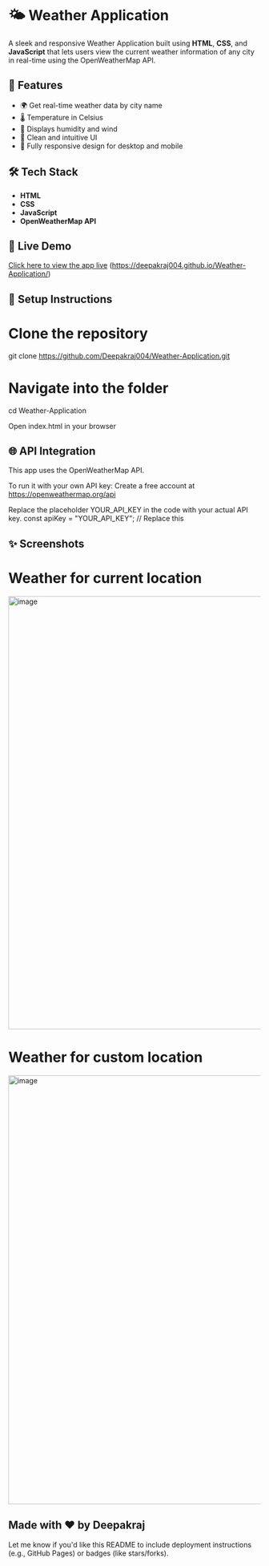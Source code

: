 # 🌤️ Weather Application

A sleek and responsive Weather Application built using **HTML**, **CSS**, and **JavaScript** that lets users view the current weather information of any city in real-time using the OpenWeatherMap API.

## 🚀 Features

- 🌍 Get real-time weather data by city name
- 🌡️ Temperature in Celsius
- 💨 Displays humidity and wind
- 🌈 Clean and intuitive UI
- 📱 Fully responsive design for desktop and mobile

## 🛠️ Tech Stack

- **HTML**
- **CSS**
- **JavaScript**
- **OpenWeatherMap API**

## 🔗 Live Demo

[Click here to view the app live](#) (https://deepakraj004.github.io/Weather-Application/)

## 🔧 Setup Instructions

# Clone the repository
git clone https://github.com/Deepakraj004/Weather-Application.git

# Navigate into the folder
cd Weather-Application

Open index.html in your browser

## 🌐 API Integration
This app uses the OpenWeatherMap API.

To run it with your own API key:
Create a free account at https://openweathermap.org/api

Replace the placeholder YOUR_API_KEY in the code with your actual API key.
const apiKey = "YOUR_API_KEY"; // Replace this

## ✨ Screenshots
# Weather for current location 
<img width="1905" height="864" alt="image" src="https://github.com/user-attachments/assets/26be8720-a9a9-476d-955d-641ffddc8342" />

# Weather for custom location
<img width="1897" height="856" alt="image" src="https://github.com/user-attachments/assets/5e1bcaae-c2f1-4194-8eda-2ea719bd8449" />

Made with ❤️ by Deepakraj
---
Let me know if you'd like this README to include deployment instructions (e.g., GitHub Pages) or badges (like stars/forks).




